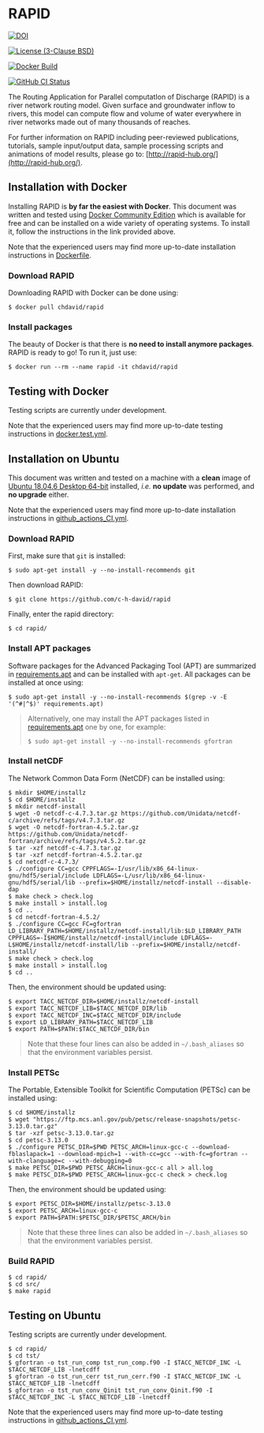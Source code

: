 # RAPID
[![DOI](https://zenodo.org/badge/DOI/10.5281/zenodo.593867.svg)](https://doi.org/10.5281/zenodo.593867)

[![License (3-Clause BSD)](https://img.shields.io/badge/license-BSD%203--Clause-yellow.svg)](https://github.com/c-h-david/rapid/blob/master/LICENSE)

[![Docker Build](https://img.shields.io/docker/cloud/build/chdavid/rapid.svg)](https://hub.docker.com/r/chdavid/rapid/tags)

[![GitHub CI Status](https://github.com/c-h-david/rapid/actions/workflows/github_actions_CI.yml/badge.svg)](https://github.com/c-h-david/rapid/actions)

The Routing Application for Parallel computatIon of Discharge (RAPID) is a river
network routing model. Given surface and groundwater inflow to rivers, this 
model can compute flow and volume of water everywhere in river networks made out 
of many thousands of reaches. 

For further information on RAPID including peer-reviewed publications, tutorials, 
sample input/output data, sample processing scripts and animations of model 
results, please go to: 
[http://rapid-hub.org/](http://rapid-hub.org/).

## Installation with Docker
Installing RAPID is **by far the easiest with Docker**. This document was
written and tested using
[Docker Community Edition](https://www.docker.com/community-edition#/download)
which is available for free and can be installed on a wide variety of operating
systems. To install it, follow the instructions in the link provided above.

Note that the experienced users may find more up-to-date installation
instructions in
[Dockerfile](https://github.com/c-h-david/rapid/blob/master/Dockerfile).

### Download RAPID
Downloading RAPID with Docker can be done using:

```
$ docker pull chdavid/rapid
```

### Install packages
The beauty of Docker is that there is **no need to install anymore packages**.
RAPID is ready to go! To run it, just use:

```
$ docker run --rm --name rapid -it chdavid/rapid
```

## Testing with Docker
Testing scripts are currently under development.

Note that the experienced users may find more up-to-date testing instructions
in
[docker.test.yml](https://github.com/c-h-david/rapid/blob/master/docker.test.yml).

## Installation on Ubuntu
This document was written and tested on a machine with a **clean** image of 
[Ubuntu 18.04.6 Desktop 64-bit](https://releases.ubuntu.com/18.04/ubuntu-18.04.6-desktop-amd64.iso)
installed, *i.e.* **no update** was performed, and **no upgrade** either. 

Note that the experienced users may find more up-to-date installation 
instructions in
[github\_actions\_CI.yml](https://github.com/c-h-david/rapid/blob/master/.github/workflows/github_actions_CI.yml).

### Download RAPID
First, make sure that `git` is installed: 

```
$ sudo apt-get install -y --no-install-recommends git
```

Then download RAPID:

```
$ git clone https://github.com/c-h-david/rapid
```

Finally, enter the rapid directory:

```
$ cd rapid/
```

### Install APT packages
Software packages for the Advanced Packaging Tool (APT) are summarized in 
[requirements.apt](https://github.com/c-h-david/rapid/blob/master/requirements.apt)
and can be installed with `apt-get`. All packages can be installed at once using:

```
$ sudo apt-get install -y --no-install-recommends $(grep -v -E '(^#|^$)' requirements.apt)
```

> Alternatively, one may install the APT packages listed in 
> [requirements.apt](https://github.com/c-h-david/rapid/blob/master/requirements.apt)
> one by one, for example:
>
> ```
> $ sudo apt-get install -y --no-install-recommends gfortran
>```

### Install netCDF
The Network Common Data Form (NetCDF) can be installed using:

```
$ mkdir $HOME/installz
$ cd $HOME/installz
$ mkdir netcdf-install
$ wget -O netcdf-c-4.7.3.tar.gz https://github.com/Unidata/netcdf-c/archive/refs/tags/v4.7.3.tar.gz
$ wget -O netcdf-fortran-4.5.2.tar.gz https://github.com/Unidata/netcdf-fortran/archive/refs/tags/v4.5.2.tar.gz
$ tar -xzf netcdf-c-4.7.3.tar.gz
$ tar -xzf netcdf-fortran-4.5.2.tar.gz
$ cd netcdf-c-4.7.3/
$ ./configure CC=gcc CPPFLAGS=-I/usr/lib/x86_64-linux-gnu/hdf5/serial/include LDFLAGS=-L/usr/lib/x86_64-linux-gnu/hdf5/serial/lib --prefix=$HOME/installz/netcdf-install --disable-dap
$ make check > check.log
$ make install > install.log
$ cd ..
$ cd netcdf-fortran-4.5.2/
$ ./configure CC=gcc FC=gfortran LD_LIBRARY_PATH=$HOME/installz/netcdf-install/lib:$LD_LIBRARY_PATH CPPFLAGS=-I$HOME/installz/netcdf-install/include LDFLAGS=-L$HOME/installz/netcdf-install/lib --prefix=$HOME/installz/netcdf-install/
$ make check > check.log
$ make install > install.log
$ cd ..
```

Then, the environment should be updated using:

```
$ export TACC_NETCDF_DIR=$HOME/installz/netcdf-install
$ export TACC_NETCDF_LIB=$TACC_NETCDF_DIR/lib
$ export TACC_NETCDF_INC=$TACC_NETCDF_DIR/include
$ export LD_LIBRARY_PATH=$TACC_NETCDF_LIB
$ export PATH=$PATH:$TACC_NETCDF_DIR/bin
```

> Note that these four lines can also be added in `~/.bash_aliases` so that the 
> environment variables persist.

### Install PETSc
The Portable, Extensible Toolkit for Scientific Computation (PETSc)
can be installed using:

```
$ cd $HOME/installz
$ wget "https://ftp.mcs.anl.gov/pub/petsc/release-snapshots/petsc-3.13.0.tar.gz"
$ tar -xzf petsc-3.13.0.tar.gz
$ cd petsc-3.13.0
$ ./configure PETSC_DIR=$PWD PETSC_ARCH=linux-gcc-c --download-fblaslapack=1 --download-mpich=1 --with-cc=gcc --with-fc=gfortran --with-clanguage=c --with-debugging=0
$ make PETSC_DIR=$PWD PETSC_ARCH=linux-gcc-c all > all.log
$ make PETSC_DIR=$PWD PETSC_ARCH=linux-gcc-c check > check.log
```

Then, the environment should be updated using:

```
$ export PETSC_DIR=$HOME/installz/petsc-3.13.0
$ export PETSC_ARCH=linux-gcc-c
$ export PATH=$PATH:$PETSC_DIR/$PETSC_ARCH/bin
```

> Note that these three lines can also be added in `~/.bash_aliases` so that the 
> environment variables persist.
> 

### Build RAPID

```
$ cd rapid/
$ cd src/
$ make rapid
```

## Testing on Ubuntu
Testing scripts are currently under development.

```
$ cd rapid/
$ cd tst/
$ gfortran -o tst_run_comp tst_run_comp.f90 -I $TACC_NETCDF_INC -L $TACC_NETCDF_LIB -lnetcdff
$ gfortran -o tst_run_cerr tst_run_cerr.f90 -I $TACC_NETCDF_INC -L $TACC_NETCDF_LIB -lnetcdff
$ gfortran -o tst_run_conv_Qinit tst_run_conv_Qinit.f90 -I $TACC_NETCDF_INC -L $TACC_NETCDF_LIB -lnetcdff
```

Note that the experienced users may find more up-to-date testing instructions 
in
[github\_actions\_CI.yml](https://github.com/c-h-david/rapid/blob/master/.github/workflows/github_actions_CI.yml).
